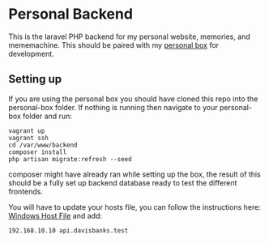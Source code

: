 # Personal Backend

This is the laravel PHP backend for my personal website, memories, and mememachine.
This should be paired with my [personal box](https://github.com/debanks/personal-box.git) for development.

## Setting up

If you are using the personal box you should have cloned this repo into the personal-box folder.
If nothing is running then navigate to your personal-box folder and run:

```
vagrant up
vagrant ssh
cd /var/www/backend
composer install
php artisan migrate:refresh --seed
```

composer might have already ran while setting up the box, the result of this should
be a fully set up backend database ready to test the different frontends.

You will have to update your hosts file, you can follow the instructions here: 
[Windows Host File](https://support.rackspace.com/how-to/modify-your-hosts-file/) and add:

```
192.168.10.10 api.davisbanks.test
```